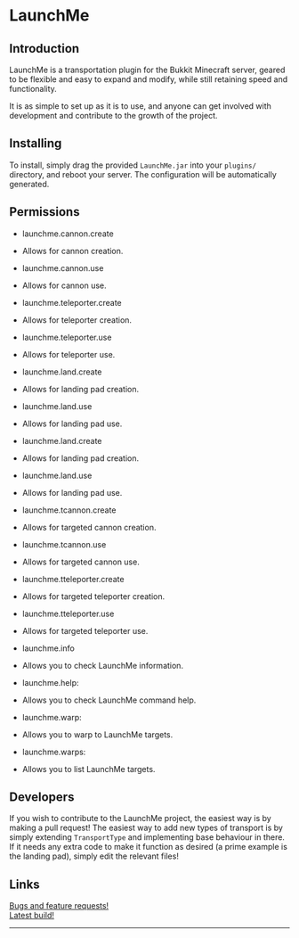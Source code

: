 LaunchMe
=========
Introduction
-------------
LaunchMe is a transportation plugin for the Bukkit Minecraft server, geared to be flexible and easy to expand and modify, while still retaining speed and functionality.

It is as simple to set up as it is to use, and anyone can get involved with development and contribute to the growth of the project.

Installing
-----------
To install, simply drag the provided `LaunchMe.jar` into your `plugins/` directory, and reboot your server. The configuration will be automatically generated.

Permissions
------------
* launchme.cannon.create
 - Allows for cannon creation.
* launchme.cannon.use
 - Allows for cannon use.
* launchme.teleporter.create
 - Allows for teleporter creation.
* launchme.teleporter.use
 - Allows for teleporter use.
* launchme.land.create
 - Allows for landing pad creation.
* launchme.land.use
 - Allows for landing pad use.
* launchme.land.create
 - Allows for landing pad creation.
* launchme.land.use
 - Allows for landing pad use.
* launchme.tcannon.create
 - Allows for targeted cannon creation.
* launchme.tcannon.use
 - Allows for targeted cannon use.
* launchme.tteleporter.create
 - Allows for targeted teleporter creation.
* launchme.tteleporter.use
 - Allows for targeted teleporter use.
* launchme.info
 - Allows you to check LaunchMe information.
* launchme.help:
 - Allows you to check LaunchMe command help.
* launchme.warp:
 - Allows you to warp to LaunchMe targets.
* launchme.warps:
 - Allows you to list LaunchMe targets.

Developers
-----------
If you wish to contribute to the LaunchMe project, the easiest way is by making a pull request! The easiest way to add new types of transport is by simply extending `TransportType` and implementing base behaviour in there. If it needs any extra code to make it function as desired (a prime example is the landing pad), simply edit the relevant files! 

Links
-------
[Bugs and feature requests!](https://github.com/Spudstabber/LaunchMe/issues)  
[Latest build!](http://ci.forkofdoom.com/job/LaunchMe/lastBuild/)

---------------